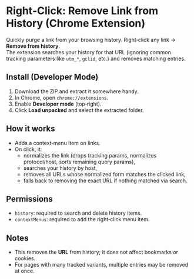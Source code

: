 
# Right‑Click: Remove Link from History (Chrome Extension)

Quickly purge a link from your browsing history. Right‑click any link → **Remove from history**.  
The extension searches your history for that URL (ignoring common tracking parameters like `utm_*`, `gclid`, etc.) and removes matching entries.

## Install (Developer Mode)
1. Download the ZIP and extract it somewhere handy.
2. In Chrome, open `chrome://extensions`.
3. Enable **Developer mode** (top‑right).
4. Click **Load unpacked** and select the extracted folder.

## How it works
- Adds a context‑menu item on links.
- On click, it:
  - normalizes the link (drops tracking params, normalizes protocol/host, sorts remaining query params),
  - searches your history by host,
  - removes all URLs whose normalized form matches the clicked link,
  - falls back to removing the exact URL if nothing matched via search.

## Permissions
- `history`: required to search and delete history items.
- `contextMenus`: required to add the right‑click menu item.

## Notes
- This removes the **URL** from history; it does not affect bookmarks or cookies.
- For pages with many tracked variants, multiple entries may be removed at once.
